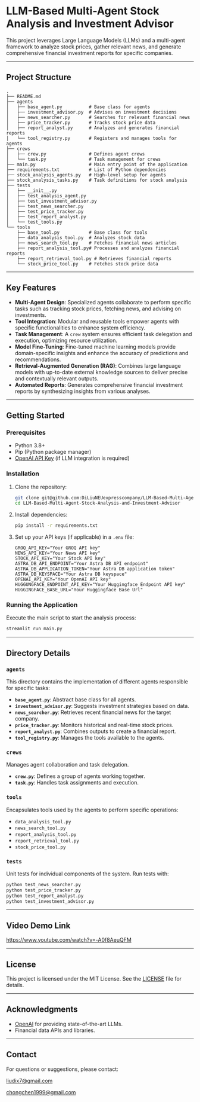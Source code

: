 # LLM-Based Multi-Agent Stock Analysis and Investment Advisor

This project leverages Large Language Models (LLMs) and a multi-agent framework to analyze stock prices, gather relevant news, and generate comprehensive financial investment reports for specific companies.

---

## Project Structure

```plaintext
.
├── README.md
├── agents
│   ├── base_agent.py          # Base class for agents
│   ├── investment_advisor.py  # Advises on investment decisions
│   ├── news_searcher.py       # Searches for relevant financial news
│   ├── price_tracker.py       # Tracks stock price data
│   ├── report_analyst.py      # Analyzes and generates financial reports
│   └── tool_registry.py       # Registers and manages tools for agents
├── crews
│   ├── crew.py                # Defines agent crews
│   └── task.py                # Task management for crews
├── main.py                    # Main entry point of the application
├── requirements.txt           # List of Python dependencies
├── stock_analysis_agents.py   # High-level setup for agents
├── stock_analysis_tasks.py    # Task definitions for stock analysis
├── tests
│   ├── __init__.py
│   ├── test_analysis_agent.py
│   ├── test_investment_advisor.py
│   ├── test_news_searcher.py
│   ├── test_price_tracker.py
│   ├── test_report_analyst.py
│   └── test_tools.py
└── tools
    ├── base_tool.py           # Base class for tools
    ├── data_analysis_tool.py  # Analyzes stock data
    ├── news_search_tool.py    # Fetches financial news articles
    ├── report_analysis_tool.py# Processes and analyzes financial reports
    ├── report_retrieval_tool.py # Retrieves financial reports
    └── stock_price_tool.py    # Fetches stock price data
```

---

## Key Features

- **Multi-Agent Design**: Specialized agents collaborate to perform specific tasks such as tracking stock prices, fetching news, and advising on investments.  
- **Tool Integration**: Modular and reusable tools empower agents with specific functionalities to enhance system efficiency.  
- **Task Management**: A `crew` system ensures efficient task delegation and execution, optimizing resource utilization.  
- **Model Fine-Tuning**: Fine-tuned machine learning models provide domain-specific insights and enhance the accuracy of predictions and recommendations.  
- **Retrieval-Augmented Generation (RAG)**: Combines large language models with up-to-date external knowledge sources to deliver precise and contextually relevant outputs.  
- **Automated Reports**: Generates comprehensive financial investment reports by synthesizing insights from various analyses.  

---

## Getting Started

### Prerequisites

- Python 3.8+
- Pip (Python package manager)
- [OpenAI API Key](https://platform.openai.com/signup) (if LLM integration is required)

### Installation

1. Clone the repository:

    ```bash
    git clone git@github.com:DiLiuNEUexpresscompany/LLM-Based-Multi-Agent-Stock-Analysis-and-Investment-Advisor.git
    cd LLM-Based-Multi-Agent-Stock-Analysis-and-Investment-Advisor
    ```

2. Install dependencies:

    ```bash
    pip install -r requirements.txt
    ```

3. Set up your API keys (if applicable) in a `.env` file:

    ```plaintext
    GROQ_API_KEY="Your GROQ API key"
    NEWS_API_KEY="Your News API key"
    STOCK_API_KEY="Your Stock API key"
    ASTRA_DB_API_ENDPOINT="Your Astra DB API endpoint"
    ASTRA_DB_APPLICATION_TOKEN="Your Astra DB application token"
    ASTRA_DB_KEYSPACE="Your Astra DB keyspace"
    OPENAI_API_KEY="Your OpenAI API key"
    HUGGUNGFACE_ENDPOINT_API_KEY="Your Huggingface Endpoint API key"
    HUGGINGFACE_BASE_URL="Your Huggingface Base Url"
    ```

### Running the Application

Execute the main script to start the analysis process:

```bash
streamlit run main.py
```

---

## Directory Details

### `agents`
This directory contains the implementation of different agents responsible for specific tasks:
- **`base_agent.py`**: Abstract base class for all agents.
- **`investment_advisor.py`**: Suggests investment strategies based on data.
- **`news_searcher.py`**: Retrieves recent financial news for the target company.
- **`price_tracker.py`**: Monitors historical and real-time stock prices.
- **`report_analyst.py`**: Combines outputs to create a financial report.
- **`tool_registry.py`**: Manages the tools available to the agents.

### `crews`
Manages agent collaboration and task delegation.

- **`crew.py`**: Defines a group of agents working together.
- **`task.py`**: Handles task assignments and execution.

### `tools`
Encapsulates tools used by the agents to perform specific operations:
- `data_analysis_tool.py`
- `news_search_tool.py`
- `report_analysis_tool.py`
- `report_retrieval_tool.py`
- `stock_price_tool.py`

### `tests`
Unit tests for individual components of the system. Run tests with:

```bash
python test_news_searcher.py
python test_price_tracker.py
python test_report_analyst.py
python test_investment_advisor.py
```
---

## Video Demo Link
https://www.youtube.com/watch?v=-A0f8AeuQFM

---

## License

This project is licensed under the MIT License. See the [LICENSE](LICENSE) file for details.

---

## Acknowledgments

- [OpenAI](https://openai.com) for providing state-of-the-art LLMs.
- Financial data APIs and libraries.

---

## Contact

For questions or suggestions, please contact:

liudix7@gmail.com

chongchen1999@gmail.com
